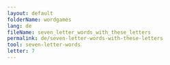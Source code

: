 ```yaml
---
layout: default
folderName: wordgames
lang: de
fileName: seven_letter_words_with_these_letters
permalink: de/seven-letter-words-with-these-letters
tool: seven-letter-words
letter: 7
---
```

